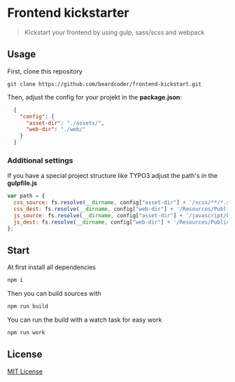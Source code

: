# Frontend kickstarter

> Kickstart your frontend by using gulp, sass/scss and webpack

## Usage

First, clone this repository

```shell
git clone https://github.com/beardcoder/frontend-kickstart.git
```

Then, adjust the config for your projekt in the **package.json**:

```json
  {
    "config": {
      "asset-dir": "./assets/",
      "web-dir": "./web/"
    }
  }
```

### Additional settings

If you have a special project structure like TYPO3 adjust the path's in the **gulpfile.js**

```javascript
var path = {
  css_source: fs.resolve(__dirname, config["asset-dir"] + '/scss/**/*.scss'),
  css_dest: fs.resolve(__dirname, config["web-dir"] + '/Resources/Public/Css/'),
  js_source: fs.resolve(__dirname, config["asset-dir"] + '/javascript/basic.js'),
  js_dest: fs.resolve(__dirname, config["web-dir"] + '/Resources/Public/JavaScript/')
};
```

## Start

At first install all dependencies

```bash
npm i
```

Then you can build sources with

```bash
npm run build
```


You can run the build with a watch task for easy work

```bash
npm run work
```

## License

[MIT License](http://en.wikipedia.org/wiki/MIT_License)
